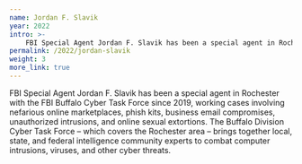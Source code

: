 ```yaml
---
name: Jordan F. Slavik
year: 2022
intro: >-
    FBI Special Agent Jordan F. Slavik has been a special agent in Rochester with the FBI Buffalo Cyber Task Force since 2019, working cases involving nefarious online marketplaces, phish kits, business email compromises, unauthorized intrusions, and online sexual extortions. The Buffalo Division Cyber Task Force - which covers the Rochester area - brings together local, state, and federal intelligence community experts to combat computer intrusions, viruses, and other cyber threats.
permalink: /2022/jordan-slavik
weight: 3
more_link: true
---
```


FBI Special Agent Jordan F. Slavik has been a special agent in Rochester with the FBI Buffalo Cyber Task Force since 2019, working cases involving nefarious online marketplaces, phish kits, business email compromises, unauthorized intrusions, and online sexual extortions. The Buffalo Division Cyber Task Force – which covers the Rochester area – brings together local, state, and federal intelligence community experts to combat computer intrusions, viruses, and other cyber threats.